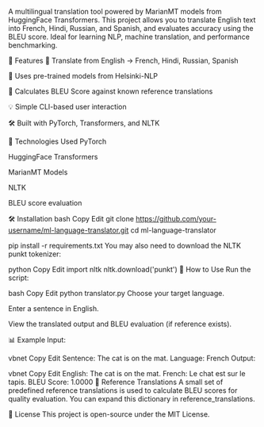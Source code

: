 A multilingual translation tool powered by MarianMT models from HuggingFace Transformers. This project allows you to translate English text into French, Hindi, Russian, and Spanish, and evaluates accuracy using the BLEU score. Ideal for learning NLP, machine translation, and performance benchmarking.

🚀 Features
🔄 Translate from English → French, Hindi, Russian, Spanish

🧠 Uses pre-trained models from Helsinki-NLP

📏 Calculates BLEU Score against known reference translations

💡 Simple CLI-based user interaction

🛠 Built with PyTorch, Transformers, and NLTK

🧰 Technologies Used
PyTorch

HuggingFace Transformers

MarianMT Models

NLTK

BLEU score evaluation

🛠️ Installation
bash
Copy
Edit
git clone https://github.com/your-username/ml-language-translator.git
cd ml-language-translator

pip install -r requirements.txt
You may also need to download the NLTK punkt tokenizer:

python
Copy
Edit
import nltk
nltk.download('punkt')
🧪 How to Use
Run the script:

bash
Copy
Edit
python translator.py
Choose your target language.

Enter a sentence in English.

View the translated output and BLEU evaluation (if reference exists).

📊 Example
Input:

vbnet
Copy
Edit
Sentence: The cat is on the mat.
Language: French
Output:

vbnet
Copy
Edit
English: The cat is on the mat.
French: Le chat est sur le tapis.
BLEU Score: 1.0000
📂 Reference Translations
A small set of predefined reference translations is used to calculate BLEU scores for quality evaluation. You can expand this dictionary in reference_translations.

📄 License
This project is open-source under the MIT License.